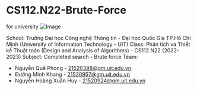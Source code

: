 # CS112.N22-Brute-Force
for university
![Image](https://user-images.githubusercontent.com/100662691/226110345-8a9b0fae-aa62-4f6b-9969-5b798cc90efb.jpg)

School: Trường Đại học Công nghệ Thông tin - Đại học Quốc Gia TP.Hồ Chí Minh (University of Information Technology - UIT)
Class: Phân tích và Thiết kế Thuật toán (Design and Analysis of Algorithms) - CS112.N22 (2022-2023)
Subject: Completed search - Brute force
Team:
- Nguyễn Quế Phong - 21520398@gm.uit.edu.vn
- Đường Minh Khang - 21520957@gm.uit.edu.vn
- Nguyễn Hoàng Xuân Huy - 21520924@gm.uit.edu.vn
